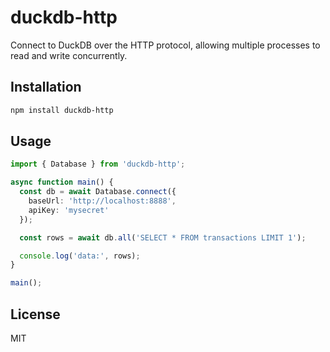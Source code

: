 # duckdb-http

Connect to DuckDB over the HTTP protocol, allowing multiple processes to read and write concurrently.

## Installation

```bash
npm install duckdb-http
```

## Usage

```ts
import { Database } from 'duckdb-http';

async function main() {
  const db = await Database.connect({
    baseUrl: 'http://localhost:8888',
    apiKey: 'mysecret'
  });

  const rows = await db.all('SELECT * FROM transactions LIMIT 1');

  console.log('data:', rows);
}

main();
```

## License

MIT
